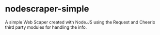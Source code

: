# nodescraper-simple
A simple Web Scaper created with Node.JS using the Request and Cheerio third party modules for handling the info.
